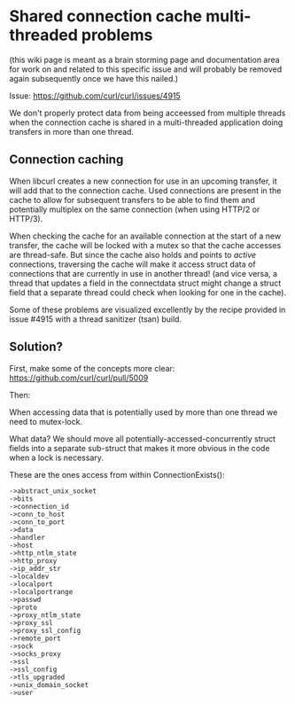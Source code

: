 # Shared connection cache multi-threaded problems

(this wiki page is meant as a brain storming page and documentation area for work on and related to this specific issue and will probably be removed again subsequently once we have this nailed.)

Issue: https://github.com/curl/curl/issues/4915

We don't properly protect data from being acceessed from multiple threads when
the connection cache is shared in a multi-threaded application doing transfers
in more than one thread.

## Connection caching

When libcurl creates a new connection for use in an upcoming transfer, it will
add that to the connection cache. Used connections are present in the cache to
allow for subsequent transfers to be able to find them and potentially
multiplex on the same connection (when using HTTP/2 or HTTP/3).

When checking the cache for an available connection at the start of a new
transfer, the cache will be locked with a mutex so that the cache accesses are
thread-safe. But since the cache also holds and points to *active*
connections, traversing the cache will make it access struct data of
connections that are currently in use in another thread! (and vice versa, a
thread that updates a field in the connectdata struct might change a struct
field that a separate thread could check when looking for one in the cache).

Some of these problems are visualized excellently by the recipe provided in
issue #4915 with a thread sanitizer (tsan) build.

## Solution?

First, make some of the concepts more clear: https://github.com/curl/curl/pull/5009

Then:

When accessing data that is potentially used by more than one thread we need
to mutex-lock.

What data? We should move all potentially-accessed-concurrently struct fields
into a separate sub-struct that makes it more obvious in the code when a lock
is necessary.

These are the ones access from within ConnectionExists():

    ->abstract_unix_socket
    ->bits
    ->connection_id
    ->conn_to_host
    ->conn_to_port
    ->data
    ->handler
    ->host
    ->http_ntlm_state
    ->http_proxy
    ->ip_addr_str
    ->localdev
    ->localport
    ->localportrange
    ->passwd
    ->proto
    ->proxy_ntlm_state
    ->proxy_ssl
    ->proxy_ssl_config
    ->remote_port
    ->sock
    ->socks_proxy
    ->ssl
    ->ssl_config
    ->tls_upgraded
    ->unix_domain_socket
    ->user
